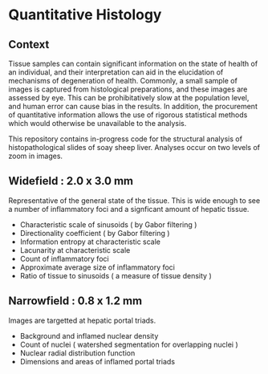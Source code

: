 Quantitative Histology
======================

Context
-------

Tissue samples can contain significant information on the state of health of an individual, and their 
interpretation can aid in the elucidation of mechanisms of degeneration of health. Commonly, a small sample of 
images is captured from histological preparations, and these images are assessed by eye. This can be 
prohibitatively slow at the population level, and human error can cause bias in the results. In addition, the 
procurement of quantitative information allows the use of rigorous statistical methods which would otherwise 
be unavailable to the analysis.

This repository contains in-progress code for the structural analysis of histopathological slides of soay 
sheep liver. Analyses occur on two levels of zoom in images. 

Widefield : 2.0 x 3.0 mm
------------------

Representative of the general state of the tissue. This is wide enough to see a number of inflammatory foci 
and a signficant amount of hepatic tissue.

- Characteristic scale of sinusoids ( by Gabor filtering )
- Directionality coefficient ( by Gabor filtering )
- Information entropy at characteristic scale
- Lacunarity at characteristic scale
- Count of inflammatory foci
- Approximate average size of inflammatory foci
- Ratio of tissue to sinusoids ( a measure of tissue density )

Narrowfield : 0.8 x 1.2 mm
--------------------------

Images are targetted at hepatic portal triads. 

- Background and inflamed nuclear density
- Count of nuclei ( watershed segmentation for overlapping nuclei )
- Nuclear radial distribution function
- Dimensions and areas of inflamed portal triads
